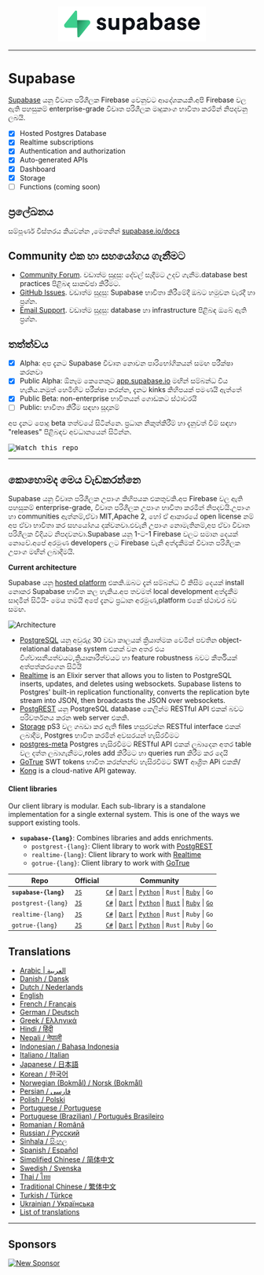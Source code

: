 <p align="center">
<img width="300" src="https://raw.githubusercontent.com/supabase/supabase/master/web/static/supabase-light-rounded-corner-background.svg"/>
</p>

---

# Supabase

[Supabase](https://supabase.io) යනු විවෘත පරිශීලක Firebase වෙනුවට ආදේශකයකි.අපි Firebase වල ඇති පහසුකම් enterprise-grade විවෘත පරිශීලක මෘදුකාංග භාවිතා කරමින් නිපදවනු ලබයි.

- [x] Hosted Postgres Database
- [x] Realtime subscriptions
- [x] Authentication and authorization
- [x] Auto-generated APIs
- [x] Dashboard
- [x] Storage
- [ ] Functions (coming soon)

## ප්‍රලේඛනය

සම්පූර්ණ විස්තරය කියවන්න ,මෙතනින් [supabase.io/docs](https://supabase.io/docs)

## Community එක හා සහයෝගය ගැනීමට

- [Community Forum](https://github.com/supabase/supabase/discussions). වඩාත්ම සුදුසු: දේවල් සෑදීමට උදව් ගැනීම.database best practices පිළිබඳ සාකච්ඡා කිරීමට.
- [GitHub Issues](https://github.com/supabase/supabase/issues). වඩාත්ම සුදුසු: Supabase භාවිතා කිරීමේදී ඔබට හමුවන වැරදී හා ප්‍රශ්න.
- [Email Support](https://supabase.io/docs/support#business-support). වඩාත්ම සුදුසු: database හා  infrastructure පිළිබඳ ඔබේ ඇති ප්‍රශ්න.

## තත්ත්වය

- [x] Alpha: අප දැනට Supabase විවෘත නොවන පාරිභෝගිකයන් සමඟ පරීක්ෂා කරනවා
- [x] Public Alpha: ඕනෑම කෙනෙකුට [app.supabase.io](https://app.supabase.io) මඟින් සම්බන්ධ විය හැකිය.නමුත් හෙමිහිට පරීක්ෂා කරන්න, දැනට kinks කිහිපයක් පමණයි ඇත්තේ
- [x] Public Beta: non-enterprise භාවිතයන් ගොඩකට ස්ථාවරයි
- [ ] Public: භාවිතා කිරීම සඳහා සූදානම්

අප දැනට පොදු beta තත්වයේ සිටින්නෙ. ප්‍රධාන නිකුත්කිරීම් හා දැනුවත් වීම් සඳහා "releases" පිළිබඳව අවධානයෙන් සිටින්න.

<kbd><img src="https://gitcdn.link/repo/supabase/supabase/master/web/static/watch-repo.gif" alt="Watch this repo"/></kbd>

---

## කොහොමද මෙය වැඩකරන්නෙ

Supabase යනු විවෘත පරිශීලක උපාංග කිහිපයක එකතුවකි.අප Firebase වල ඇති පහසුකම් enterprise-grade, විවෘත පරිශීලක උපාංග භාවිතා කරමින් නිපදවයි.උපාංග හා communities ඇත්නම්,ඒවා MIT,Apache 2, හෝ ඒ ආකාරයේ open license නම් අප ඒවා භාවිතා කර සහයෝගය දක්වනවා.එවැනි උපාංග නොමැතිනම්,අප ඒවා විවෘත පරිශීලක විදියට නිපදවනවා.Supabase යනු 1-ට-1 Firebase වලට සමාන දෙයක් නොවේ.අපේ අරමුණ developers ලට Firebase වැනි අත්දැකීමක් විවෘත පරිශීලක උපාංග මඟින් ලබාදීමයි.

**Current architecture**

Supabase යනු [hosted platform](https://app.supabase.io) එකකි.ඔබට දැන් සම්බන්ධ වී කිසිම දෙයක් install නොකර Supabase භාවිත කල හැකිය.අප තවමත් local development අත්දැකීම සාදමින් සිටියි- මෙය තමයි අපේ දැනට ප්‍රධාන අරමුණ,platform එකේ ස්ථාවර බව සමඟ.

![Architecture](https://supabase.io/assets/images/supabase-architecture-9050a7317e9ec7efb7807f5194122e48.png)

- [PostgreSQL](https://www.postgresql.org/) යනු අවුරුදු 30 වඩා කාලයක් ක්‍රියාත්මක වෙමින් පවතින object-relational database system එකක් වන අතර එය විශ්වාසනීයත්වයට,ක්‍රියාකාරීත්වයට හා feature robustness බවට කීර්තියක් අත්පත්කරගෙන සිටියි
- [Realtime](https://github.com/supabase/realtime) is an Elixir server that allows you to listen to PostgreSQL inserts, updates, and deletes using websockets. Supabase listens to Postgres' built-in replication functionality, converts the replication byte stream into JSON, then broadcasts the JSON over websockets.
- [PostgREST](http://postgrest.org/) යනු PostgreSQL database කෙලින්ම RESTful API එකක් බවට පරිවර්තනය කරන web server එකකි.
- [Storage](https://github.com/supabase/storage-api) pS3 වල ගබඩා කර ඇති files හසුරවන්න RESTful interface එකක් ලබාදීම, Postgres භාවිත කරමින් අවසරයන් හැසිරවීමට
- [postgres-meta](https://github.com/supabase/postgres-meta) Postgres හැසිරවීමට RESTful API එකක් ලබාදෙන අතර table වල දත්ත ලබාගැනීමට,roles add කිරීමට හා queries run කිරීම කර දෙයි
- [GoTrue](https://github.com/netlify/gotrue) SWT tokens භාවිත කරන්නන්ව හැසිරවීමට SWT ආශ්‍රිත APi එකකි/
- [Kong](https://github.com/Kong/kong) is a cloud-native API gateway.

#### Client libraries

Our client library is modular. Each sub-library is a standalone implementation for a single external system. This is one of the ways we support existing tools.

- **`supabase-{lang}`**: Combines libraries and adds enrichments.
  - `postgrest-{lang}`: Client library to work with [PostgREST](https://github.com/postgrest/postgrest)
  - `realtime-{lang}`: Client library to work with [Realtime](https://github.com/supabase/realtime)
  - `gotrue-{lang}`: Client library to work with [GoTrue](https://github.com/netlify/gotrue)

| Repo                  | Official                                         | Community                                                                                                                                                                                                                                                                                                                            |
| --------------------- | ------------------------------------------------ | ------------------------------------------------------------------------------------------------------------------------------------------------------------------------------------------------------------------------------------------------------------------------------------------------------------------------------------ |
| **`supabase-{lang}`** | [`JS`](https://github.com/supabase/supabase-js)  | [`C#`](https://github.com/supabase/supabase-csharp) \| [`Dart`](https://github.com/supabase/supabase-dart) \| [`Python`](https://github.com/supabase/supabase-py) \| `Rust` \| [`Ruby`](https://github.com/supabase/supabase-rb) \| `Go`                                                                                             |
| `postgrest-{lang}`    | [`JS`](https://github.com/supabase/postgrest-js) | [`C#`](https://github.com/supabase/postgrest-csharp) \| [`Dart`](https://github.com/supabase/postgrest-dart) \| [`Python`](https://github.com/supabase/postgrest-py) \| [`Rust`](https://github.com/supabase/postgrest-rs) \| [`Ruby`](https://github.com/supabase/postgrest-rb) \| [`Go`](https://github.com/supabase/postgrest-go) |
| `realtime-{lang}`     | [`JS`](https://github.com/supabase/realtime-js)  | [`C#`](https://github.com/supabase/realtime-csharp) \| [`Dart`](https://github.com/supabase/realtime-dart) \| [`Python`](https://github.com/supabase/realtime-py) \| `Rust` \| `Ruby` \| `Go`                                                                                                                                        |
| `gotrue-{lang}`       | [`JS`](https://github.com/supabase/gotrue-js)    | [`C#`](https://github.com/supabase/gotrue-csharp) \| [`Dart`](https://github.com/supabase/gotrue-dart) \| [`Python`](https://github.com/supabase/gotrue-py) \| `Rust` \| `Ruby` \| `Go`                                                                                                                                              |

<!--- Remove this list if you're traslating to another language, it's hard to keep updated across multiple files-->
<!--- Keep only the link to the list of translation files-->

## Translations

- [Arabic | العربية](/i18n/README.ar.md)
- [Danish / Dansk](/i18n/README.da.md)
- [Dutch / Nederlands](/i18n/README.nl.md)
- [English](https://github.com/supabase/supabase)
- [French / Français](/i18n/README.fr.md)
- [German / Deutsch](/i18n/README.de.md)
- [Greek / Ελληνικά](/i18n/README.gr.md)
- [Hindi / हिंदी](/i18n/README.hi.md)
- [Nepali / नेपाली](/i18n/README.ne.md)
- [Indonesian / Bahasa Indonesia](/i18n/README.id.md)
- [Italiano / Italian](/i18n/README.it.md)
- [Japanese / 日本語](/i18n/README.jp.md)
- [Korean / 한국어](/i18n/README.ko.md)
- [Norwegian (Bokmål) / Norsk (Bokmål)](/i18n/README.nb-no.md)
- [Persian / فارسی](/i18n/README.fa.md)
- [Polish / Polski](/i18n/README.pl.md)
- [Portuguese / Portuguese](/i18n/README.pt.md)
- [Portuguese (Brazilian) / Português Brasileiro](/i18n/README.pt-br.md)
- [Romanian / Română](/i18n/README.ro.md)
- [Russian / Pусский](/i18n/README.ru.md)
- [Sinhala / සිංහල](/i18n/README.si.md)
- [Spanish / Español](/i18n/README.es.md)
- [Simplified Chinese / 简体中文](/i18n/README.zh-cn.md)
- [Swedish / Svenska](/i18n/README.sv.md)
- [Thai / ไทย](/i18n/README.th.md)
- [Traditional Chinese / 繁体中文](/i18n/README.zh-tw.md)
- [Turkish / Türkçe](/i18n/README.tr.md)
- [Ukrainian / Українська](/i18n/README.uk.md)
- [List of translations](/i18n/languages.md) <!--- Keep only this -->

---

## Sponsors

[![New Sponsor](https://user-images.githubusercontent.com/10214025/90518111-e74bbb00-e198-11ea-8f88-c9e3c1aa4b5b.png)](https://github.com/sponsors/supabase)
